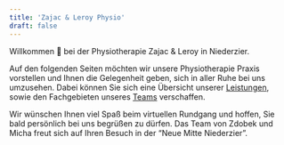```yaml
---
title: 'Zajac & Leroy Physio'
draft: false
---
```


Willkommen 👋 bei der Physiotherapie Zajac & Leroy in Niederzier.

Auf den folgenden Seiten möchten wir unsere Physiotherapie Praxis vorstellen und Ihnen die Gelegenheit geben, sich in aller Ruhe bei uns umzusehen. Dabei können Sie sich eine Übersicht unserer [Leistungen](/zlp2/leistungen/), sowie den Fachgebieten unseres [Teams](/zlp2/team/) verschaffen.

Wir wünschen Ihnen viel Spaß beim virtuellen Rundgang und hoffen, Sie bald persönlich bei uns begrüßen zu dürfen. Das Team von Zdobek und Micha freut sich auf Ihren Besuch in der &ldquo;Neue Mitte Niederzier&rdquo;.
